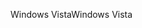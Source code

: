 <span data-ttu-id="32c19-101">Windows Vista</span><span class="sxs-lookup"><span data-stu-id="32c19-101">Windows Vista</span></span>